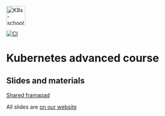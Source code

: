 [<img src="http://k8s-school.fr/images/logo.svg" alt="K8s-school Logo, expertise et formation Kubernetes" height="50" />](https://k8s-school.fr)

[![CI](https://github.com/k8s-school/k8s-advanced/actions/workflows/ci.yml/badge.svg)](https://github.com/k8s-school/k8s-advanced/actions/workflows/ci.yml)

# Kubernetes advanced course

## Slides and materials

[Shared framapad](https://annuel.framapad.org/p/k8s-school?lang=en)

All slides are [on our website](https://www.k8s-school.fr/pdf)
